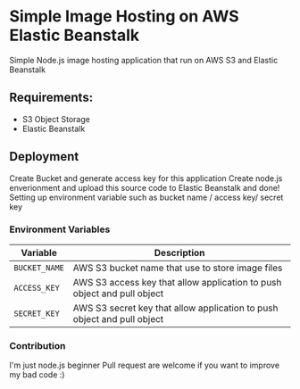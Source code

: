 # Simple Image Hosting on AWS Elastic Beanstalk
Simple Node.js image hosting application that run on AWS S3 and Elastic Beanstalk 

## Requirements:
  - S3 Object Storage
  - Elastic Beanstalk
  
  
## Deployment
  Create Bucket and generate access key for this application
  Create node.js enverionment and upload this source code to Elastic Beanstalk and done!
  Setting up environment variable such as bucket name / access key/ secret key
  
### Environment Variables

Variable | Description 
--- | --- 
`BUCKET_NAME` | AWS S3 bucket name that use to store image files
`ACCESS_KEY` | AWS S3 access key that allow application to push object and pull object
`SECRET_KEY` | AWS S3 secret key that allow application to push object and pull object

### Contribution

I'm just node.js beginner
Pull request are welcome if you want to improve my bad code :)
